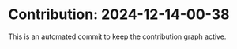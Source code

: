 # Contribution: 2024-12-14-00-38
This is an automated commit to keep the contribution graph active.
